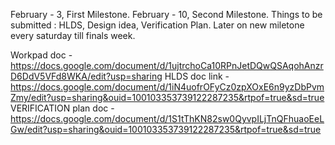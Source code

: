 February - 3, First Milestone.
February - 10, Second Milestone.
Things to be submitted : HLDS, Design idea, Verification Plan.
Later on new miletone every saturday till finals week.

Workpad doc - https://docs.google.com/document/d/1ujtrchoCa10RPnJetDQwQSAqohAnzrD6DdV5VFd8WKA/edit?usp=sharing
HLDS doc link - https://docs.google.com/document/d/1iN4uofrOFyCz0zpXOxE6n9yzDbPvmZmy/edit?usp=sharing&ouid=100103353739122287235&rtpof=true&sd=true
VERIFICATION plan doc - https://docs.google.com/document/d/1S1tThKN82sw0QyvpILjTnQFhuaoEeLGw/edit?usp=sharing&ouid=100103353739122287235&rtpof=true&sd=true
